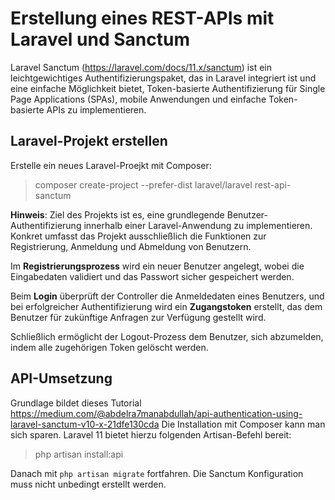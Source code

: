 # Erstellung eines REST-APIs mit Laravel und Sanctum
Laravel Sanctum (https://laravel.com/docs/11.x/sanctum) ist ein leichtgewichtiges Authentifizierungspaket, das in Laravel integriert ist und eine einfache Möglichkeit bietet, Token-basierte Authentifizierung für Single Page Applications (SPAs), mobile Anwendungen und einfache Token-basierte APIs zu implementieren. 

## Laravel-Projekt erstellen
Erstelle ein neues Laravel-Proejkt mit Composer:

>composer create-project --prefer-dist laravel/laravel rest-api-sanctum

**Hinweis**: Ziel des Projekts ist es, eine grundlegende Benutzer-Authentifizierung innerhalb einer Laravel-Anwendung zu implementieren. Konkret umfasst das Projekt ausschließlich die Funktionen zur Registrierung, Anmeldung und Abmeldung von Benutzern. 

Im **Registrierungsprozess** wird ein neuer Benutzer angelegt, wobei die Eingabedaten validiert und das Passwort sicher gespeichert werden. 

Beim **Login** überprüft der Controller die Anmeldedaten eines Benutzers, und bei erfolgreicher Authentifizierung wird ein **Zugangstoken** erstellt, das dem Benutzer für zukünftige Anfragen zur Verfügung gestellt wird. 

Schließlich ermöglicht der Logout-Prozess dem Benutzer, sich abzumelden, indem alle zugehörigen Token gelöscht werden.

## API-Umsetzung
Grundlage bildet dieses Tutorial https://medium.com/@abdelra7manabdullah/api-authentication-using-laravel-sanctum-v10-x-21dfe130cda Die Installation mit Composer kann man sich sparen. Laravel 11 bietet hierzu folgenden Artisan-Befehl bereit:

>php artisan install:api

Danach mit `php artisan migrate` fortfahren. Die Sanctum Konfiguration muss nicht unbedingt erstellt werden.

